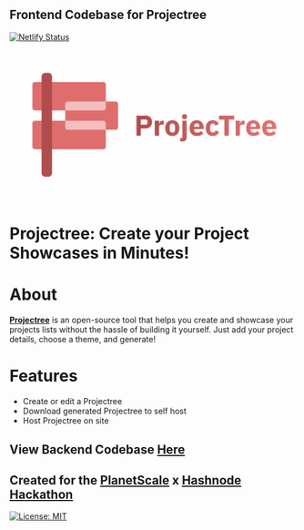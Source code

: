 ## Frontend Codebase for Projectree

[![Netlify Status](https://api.netlify.com/api/v1/badges/a41cbdae-4440-4f37-9f16-4955ae8cc3c6/deploy-status)](https://app.netlify.com/sites/projectree/deploys)

![flevar logo](./static/images/projectree-cover.png)
# **Projectree:** Create your Project Showcases in Minutes!


# About

[**Projectree**](https://projectree.net/) is an open-source tool that helps you create and showcase your projects lists without the hassle of building it yourself. Just add your project details, choose a theme, and generate!

# Features

* Create or edit a Projectree
* Download generated Projectree to self host
* Host Projectree on site

## View Backend Codebase [Here](https://github.com/Sophyia7/projectree_backend)


## Created for the [PlanetScale](https://planetscale.com/?utm_source=hashnode&utm_medium=hackathon&utm_campaign=announcement_article) x [Hashnode](https://hashnode.com/?source=planetscale_hackathon_announcement) [Hackathon](https://townhall.hashnode.com/planetscale-hackathon?source=projectree_frontend_github)

[![License: MIT](https://img.shields.io/badge/License-MIT-yellow.svg)](https://opensource.org/licenses/MIT)
